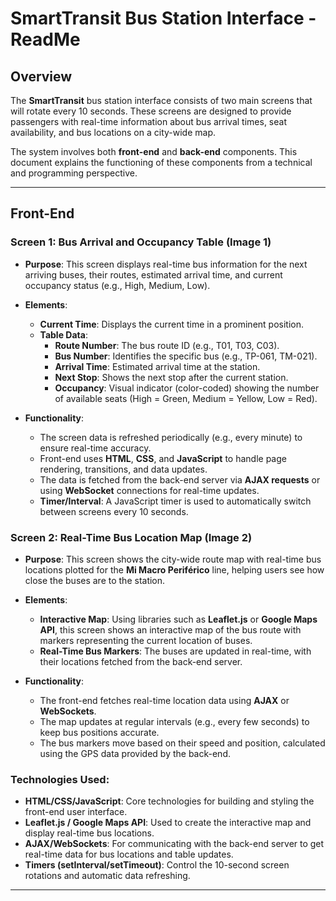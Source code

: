 # SmartTransit Bus Station Interface - ReadMe

## Overview
The **SmartTransit** bus station interface consists of two main screens that will rotate every 10 seconds. These screens are designed to provide passengers with real-time information about bus arrival times, seat availability, and bus locations on a city-wide map.

The system involves both **front-end** and **back-end** components. This document explains the functioning of these components from a technical and programming perspective.

---

## Front-End

### Screen 1: Bus Arrival and Occupancy Table (Image 1)
- **Purpose**: This screen displays real-time bus information for the next arriving buses, their routes, estimated arrival time, and current occupancy status (e.g., High, Medium, Low).
- **Elements**:
  - **Current Time**: Displays the current time in a prominent position.
  - **Table Data**:
    - **Route Number**: The bus route ID (e.g., T01, T03, C03).
    - **Bus Number**: Identifies the specific bus (e.g., TP-061, TM-021).
    - **Arrival Time**: Estimated arrival time at the station.
    - **Next Stop**: Shows the next stop after the current station.
    - **Occupancy**: Visual indicator (color-coded) showing the number of available seats (High = Green, Medium = Yellow, Low = Red).
    
- **Functionality**:
  - The screen data is refreshed periodically (e.g., every minute) to ensure real-time accuracy.
  - Front-end uses **HTML**, **CSS**, and **JavaScript** to handle page rendering, transitions, and data updates.
  - The data is fetched from the back-end server via **AJAX requests** or using **WebSocket** connections for real-time updates.
  - **Timer/Interval**: A JavaScript timer is used to automatically switch between screens every 10 seconds.

### Screen 2: Real-Time Bus Location Map (Image 2)
- **Purpose**: This screen shows the city-wide route map with real-time bus locations plotted for the **Mi Macro Periférico** line, helping users see how close the buses are to the station.
- **Elements**:
  - **Interactive Map**: Using libraries such as **Leaflet.js** or **Google Maps API**, this screen shows an interactive map of the bus route with markers representing the current location of buses.
  - **Real-Time Bus Markers**: The buses are updated in real-time, with their locations fetched from the back-end server.
  
- **Functionality**:
  - The front-end fetches real-time location data using **AJAX** or **WebSockets**.
  - The map updates at regular intervals (e.g., every few seconds) to keep bus positions accurate.
  - The bus markers move based on their speed and position, calculated using the GPS data provided by the back-end.

### Technologies Used:
- **HTML/CSS/JavaScript**: Core technologies for building and styling the front-end user interface.
- **Leaflet.js / Google Maps API**: Used to create the interactive map and display real-time bus locations.
- **AJAX/WebSockets**: For communicating with the back-end server to get real-time data for bus locations and table updates.
- **Timers (setInterval/setTimeout)**: Control the 10-second screen rotations and automatic data refreshing.

---
